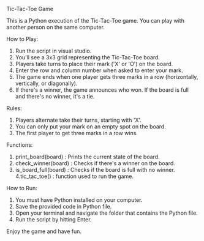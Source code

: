 Tic-Tac-Toe Game

This is a Python execution of the Tic-Tac-Toe game. You can play with another person on the same computer.

How to Play:
1. Run the script in visual studio.
2. You'll see a 3x3 grid representing the Tic-Tac-Toe board.
3. Players take turns to place their mark ('X' or 'O') on the board.
4. Enter the row and column number when asked to enter your mark.
5. The game ends when one player gets three marks in a row (horizontally, vertically, or diagonally).
6. If there's a winner, the game announces who won. If the board is full and there's no winner, it's a tie.

Rules:
1. Players alternate take their turns, starting with 'X'.
2. You can only put your mark on an empty spot on the board.
3. The first player to get three marks in a row wins.

Functions:
1. print_board(board) : Prints the current state of the board.
2. check_winner(board) : Checks if there's a winner on the board.
3. is_board_full(board) : Checks if the board is full with no winner.
4.tic_tac_toe() : function used to run the game.

How to Run:
1. You must have Python installed on your computer.
2. Save the provided code in Python file.
3. Open your terminal and navigate the folder that contains the Python file.
4. Run the script by hitting Enter.

Enjoy the game and have fun.

